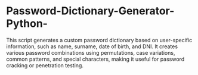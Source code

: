 # Password-Dictionary-Generator-Python-
This script generates a custom password dictionary based on user-specific information, such as name, surname, date of birth, and DNI. It creates various password combinations using permutations, case variations, common patterns, and special characters, making it useful for password cracking or penetration testing.
